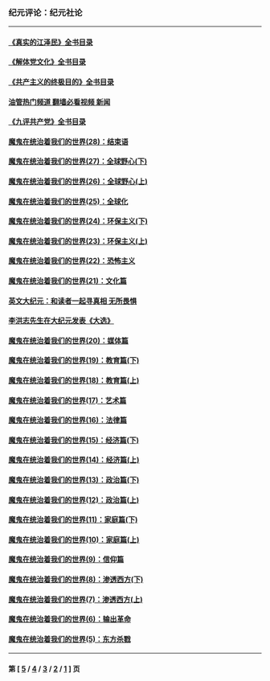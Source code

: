 ### 纪元评论：纪元社论
---
#### [《真实的江泽民》全书目录](../../pages/nsc422/n13721399.md?06270330) 
#### [《解体党文化》全书目录](../../pages/nsc422/n13721157.md?06270330) 
#### [《共产主义的终极目的》全书目录](../../pages/nsc422/n13721048.md?06270330) 
#### [油管热门频道 翻墙必看视频 新闻](ok?06270330)
#### [《九评共产党》全书目录](../../pages/nsc422/n13708085.md?06270330) 
#### [魔鬼在统治着我们的世界(28)：结束语](../../pages/nsc422/n10936246.md?06270330) 
#### [魔鬼在统治着我们的世界(27)：全球野心(下)](../../pages/nsc422/n10928319.md?06270330) 
#### [魔鬼在统治着我们的世界(26)：全球野心(上)](../../pages/nsc422/n10900318.md?06270330) 
#### [魔鬼在统治着我们的世界(25)：全球化](../../pages/nsc422/n10788205.md?06270330) 
#### [魔鬼在统治着我们的世界(24)：环保主义(下)](../../pages/nsc422/n10695307.md?06270330) 
#### [魔鬼在统治着我们的世界(23)：环保主义(上)](../../pages/nsc422/n10688613.md?06270330) 
#### [魔鬼在统治着我们的世界(22)：恐怖主义](../../pages/nsc422/n10614727.md?06270330) 
#### [魔鬼在统治着我们的世界(21)：文化篇](../../pages/nsc422/n10597706.md?06270330) 
#### [英文大纪元：和读者一起寻真相 无所畏惧](../../pages/nsc422/n12542027.md?06270330) 
#### [李洪志先生在大纪元发表《大选》](../../pages/nsc422/n12534746.md?06270330) 
#### [魔鬼在统治着我们的世界(20)：媒体篇](../../pages/nsc422/n10586579.md?06270330) 
#### [魔鬼在统治着我们的世界(19)：教育篇(下)](../../pages/nsc422/n10564808.md?06270330) 
#### [魔鬼在统治着我们的世界(18)：教育篇(上)](../../pages/nsc422/n10526970.md?06270330) 
#### [魔鬼在统治着我们的世界(17)：艺术篇](../../pages/nsc422/n10499093.md?06270330) 
#### [魔鬼在统治着我们的世界(16)：法律篇](../../pages/nsc422/n10485969.md?06270330) 
#### [魔鬼在统治着我们的世界(15)：经济篇(下)](../../pages/nsc422/n10469975.md?06270330) 
#### [魔鬼在统治着我们的世界(14)：经济篇(上)](../../pages/nsc422/n10457370.md?06270330) 
#### [魔鬼在统治着我们的世界(13)：政治篇(下)](../../pages/nsc422/n10448270.md?06270330) 
#### [魔鬼在统治着我们的世界(12)：政治篇(上)](../../pages/nsc422/n10444576.md?06270330) 
#### [魔鬼在统治着我们的世界(11)：家庭篇(下)](../../pages/nsc422/n10440961.md?06270330) 
#### [魔鬼在统治着我们的世界(10)：家庭篇(上)](../../pages/nsc422/n10435448.md?06270330) 
#### [魔鬼在统治着我们的世界(9)：信仰篇](../../pages/nsc422/n10432159.md?06270330) 
#### [魔鬼在统治着我们的世界(8)：渗透西方(下)](../../pages/nsc422/n10429603.md?06270330) 
#### [魔鬼在统治着我们的世界(7)：渗透西方(上)](../../pages/nsc422/n10426013.md?06270330) 
#### [魔鬼在统治着我们的世界(6)：输出革命](../../pages/nsc422/n10421536.md?06270330) 
#### [魔鬼在统治着我们的世界(5)：东方杀戮](../../pages/nsc422/n10417707.md?06270330) 

---
#### 第 [ [5](./5.md?06270330) / [4](./4.md?06270330) / [3](./3.md?06270330) / [2](./2.md?06270330) / [1](./1.md?06270330) ] 页
